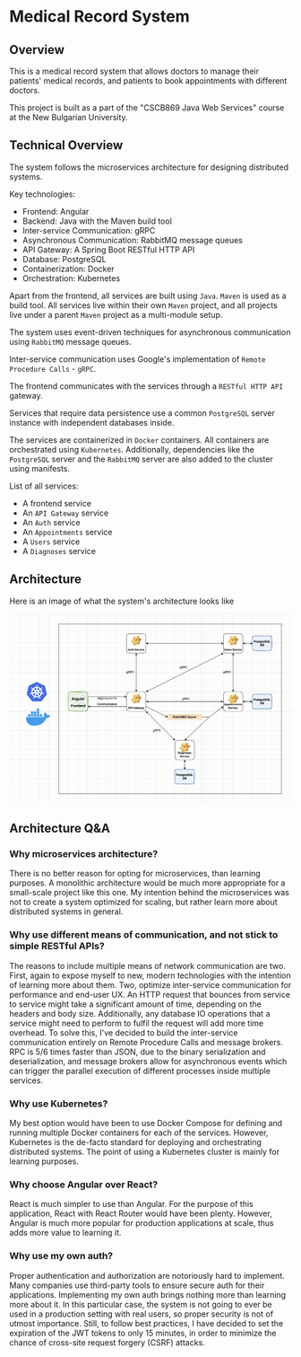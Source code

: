 # Medical Record System

## Overview
This is a medical record system that allows doctors to manage their patients' medical records, and patients to book
appointments with different doctors.

This project is built as a part of the "CSCB869 Java Web Services" course at the New Bulgarian University.

## Technical Overview
The system follows the microservices architecture for designing distributed systems.

Key technologies:
- Frontend: Angular
- Backend: Java with the Maven build tool
- Inter-service Communication: gRPC
- Asynchronous Communication: RabbitMQ message queues
- API Gateway: A Spring Boot RESTful HTTP API
- Database: PostgreSQL
- Containerization: Docker
- Orchestration: Kubernetes

Apart from the frontend, all services are built using `Java`. `Maven` is used as a build tool. All services live
within their own `Maven` project, and all projects live under a parent `Maven` project as a multi-module setup.

The system uses event-driven techniques for asynchronous communication using `RabbitMQ` message queues.

Inter-service communication uses Google's implementation of `Remote Procedure Calls` - `gRPC`.

The frontend communicates with the services through a `RESTful HTTP API` gateway.

Services that require data persistence use a common `PostgreSQL` server instance with independent databases inside.

The services are containerized in `Docker` containers. All containers are orchestrated using `Kubernetes`.
Additionally, dependencies like the `PostgreSQL` server and the `RabbitMQ` server are also added to the cluster using
manifests.

List of all services:
 - A frontend service
 - An `API Gateway` service
 - An `Auth` service
 - An `Appointments` service
 - A `Users` service
 - A `Diagnoses` service

## Architecture
Here is an image of what the system's architecture looks like

![image-of-systems-design](docs/system-design.png)

## Architecture Q&A

### Why microservices architecture?
There is no better reason for opting for microservices, than learning purposes. A monolithic architecture would be
much more appropriate for a small-scale project like this one. My intention behind the microservices was not to
create a system optimized for scaling, but rather learn more about distributed systems in general.

### Why use different means of communication, and not stick to simple RESTful APIs?
The reasons to include multiple means of network communication are two. First, again to expose myself to new,
modern technologies with the intention of learning more about them. Two, optimize inter-service communication for
performance and end-user UX. An HTTP request that bounces from service to service might take a significant amount
of time, depending on the headers and body size. Additionally, any database IO operations that a service might need
to perform to fulfil the request will add more time overhead. To solve this, I've decided to build the
inter-service communication entirely on Remote Procedure Calls and message brokers. RPC is 5/6 times faster than
JSON, due to the binary serialization and deserialization, and message brokers allow for asynchronous events which
can trigger the parallel execution of different processes inside multiple services.

### Why use Kubernetes?
My best option would have been to use Docker Compose for defining and running multiple Docker containers for each
of the services. However, Kubernetes is the de-facto standard for deploying and orchestrating distributed systems.
The point of using a Kubernetes cluster is mainly for learning purposes.

### Why choose Angular over React?
React is much simpler to use than Angular. For the purpose of this application, React with React Router would have
been plenty. However, Angular is much more popular for production applications at scale, thus adds more value to
learning it.

### Why use my own auth?
Proper authentication and authorization are notoriously hard to implement. Many companies use third-party tools to
ensure secure auth for their applications. Implementing my own auth brings nothing more than learning more about
it. In this particular case, the system is not going to ever be used in a production setting with real users, so
proper security is not of utmost importance. Still, to follow best practices, I have decided to set the expiration
of the JWT tokens to only 15 minutes, in order to minimize the chance of cross-site request forgery (CSRF) attacks.